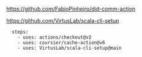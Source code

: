 https://github.com/FabioPinheiro/did-comm-action


https://github.com/VirtusLab/scala-cli-setup

```
  steps:
    - uses: actions/checkout@v2
    - uses: coursier/cache-action@v6
    - uses: VirtusLab/scala-cli-setup@main
```
